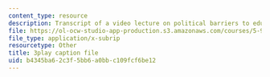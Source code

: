 ```yaml
---
content_type: resource
description: Transcript of a video lecture on political barriers to educational change.
file: https://ol-ocw-studio-app-production.s3.amazonaws.com/courses/5-95j-teaching-college-level-science-and-engineering-spring-2009/b4345ba62c3f5bb6a0bbc109fcf6be12_PaYY0e9eE2A.vtt
file_type: application/x-subrip
resourcetype: Other
title: 3play caption file
uid: b4345ba6-2c3f-5bb6-a0bb-c109fcf6be12
---
```

